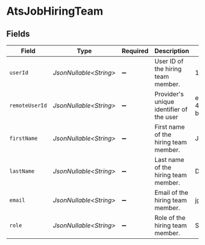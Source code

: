 # AtsJobHiringTeam


## Fields

| Field                                    | Type                                     | Required                                 | Description                              | Example                                  |
| ---------------------------------------- | ---------------------------------------- | ---------------------------------------- | ---------------------------------------- | ---------------------------------------- |
| `userId`                                 | *JsonNullable\<String>*                  | :heavy_minus_sign:                       | User ID of the hiring team member.       | 123456                                   |
| `remoteUserId`                           | *JsonNullable\<String>*                  | :heavy_minus_sign:                       | Provider's unique identifier of the user | e3cb75bf-aa84-466e-a6c1-b8322b257a48     |
| `firstName`                              | *JsonNullable\<String>*                  | :heavy_minus_sign:                       | First name of the hiring team member.    | John                                     |
| `lastName`                               | *JsonNullable\<String>*                  | :heavy_minus_sign:                       | Last name of the hiring team member.     | Doe                                      |
| `email`                                  | *JsonNullable\<String>*                  | :heavy_minus_sign:                       | Email of the hiring team member.         | john.doe@gmail.com                       |
| `role`                                   | *JsonNullable\<String>*                  | :heavy_minus_sign:                       | Role of the hiring team member.          | Software Engineer                        |